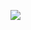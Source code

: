 <!-- - 👋 Hi, I’m @wOvOpy
- 👀 I’m interested in ...
- 🌱 I’m currently learning ...
- 💞️ I’m looking to collaborate on ...
- 📫 How to reach me ... -->

<!---
wOvOpy/wOvOpy is a ✨ special ✨ repository because its `README.md` (this file) appears on your GitHub profile.
You can click the Preview link to take a look at your changes.
--->
![](https://komarev.com/ghpvc/?username=wOvOpy)
<!-- [![MasterHead](https://blog-cnblogs.oss-cn-hangzhou.aliyuncs.com/img/infinity-676717.jpg)](https://github.com/wOvOpy) -->
